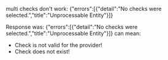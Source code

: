 
multi checks don't work: {"errors":[{"detail":"No checks were selected.","title":"Unprocessable Entity"}]}

Response was: {"errors":[{"detail":"No checks were selected.","title":"Unprocessable Entity"}]} can mean:

  - Check is not valid for the provider!
  - Check does not exist!
